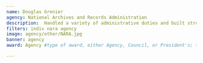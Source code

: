 ```yaml
---
name: Douglas Grenier
agency: National Archives and Records Administration
description:  Handled a variety of administrative duties and built strong relationships with customers to sustain operations while understaffed. Mr. Grenier’s efforts allowed the WNRC to receive, store, and service upwards of 140,000 cubic feet of new materials for various agencies. 
filters: indiv nara agency
image: agency/other/NARA.jpg
banner: agency
award: Agency #type of award, either Agency, Council, or President's; this is case sensitive so make sure to match the options listed exactly. This section generates the format of the card

---
```

